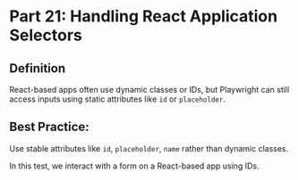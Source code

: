 
# Part 21: Handling React Application Selectors

## Definition
React-based apps often use dynamic classes or IDs, but Playwright can still access inputs using static attributes like `id` or `placeholder`.

## Best Practice:
Use stable attributes like `id`, `placeholder`, `name` rather than dynamic classes.

In this test, we interact with a form on a React-based app using IDs.
